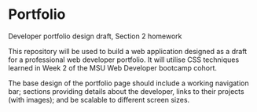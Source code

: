 # Portfolio
Developer portfolio design draft, Section 2 homework

This repository will be used to build a web application designed as a draft for a professional web developer portfolio.  It will utilise CSS techniques learned in Week 2 of the MSU Web Developer bootcamp cohort.

The base design of the portfolio page should include a working navigation bar; sections providing details about the developer, links to their projects (with images); and be scalable to different screen sizes.
